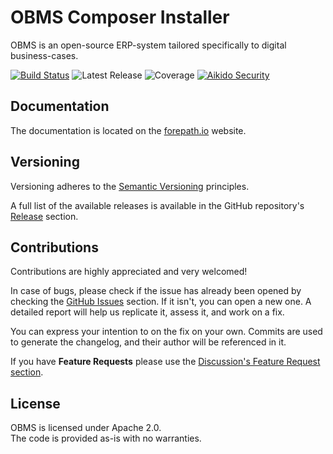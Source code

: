 # OBMS Composer Installer

OBMS is an open-source ERP-system tailored specifically to digital business-cases.

[![Build Status](https://img.shields.io/github/actions/workflow/status/forepath/obms-theme-aurora/release.yml?label=Release
)](https://github.com/forepath/obms-theme-aurora/actions/workflows/release.yml)
![Latest Release](https://img.shields.io/github/v/release/forepath/obms-theme-aurora?label=Latest%20Release)
![Coverage](https://img.shields.io/codecov/c/github/forepath/obms-theme-aurora/main?label=Coverage)
[![Aikido Security](https://img.shields.io/badge/Aikido-Security-blue)](https://app.aikido.dev)

## Documentation

The documentation is located on the [forepath.io](https://forepath.io/docs/obms) website.

## Versioning

Versioning adheres to the [Semantic Versioning](https://semver.org/) principles.

A full list of the available releases is available in the GitHub repository's [Release](https://github.com/forepath/obms-theme-aurora/releases) section.

## Contributions

Contributions are highly appreciated and very welcomed!

In case of bugs, please check if the issue has already been opened by checking the [GitHub Issues](https://github.com/forepath/obms-theme-aurora/issues) section.
If it isn't, you can open a new one. A detailed report will help us replicate it, assess it, and work on a fix.

You can express your intention to on the fix on your own.
Commits are used to generate the changelog, and their author will be referenced in it.

If you have **Feature Requests** please use the [Discussion's Feature Request section](https://github.com/forepath/obms-theme-aurora/discussions/categories/feature-requests).

## License

OBMS is licensed under Apache 2.0.  
The code is provided as-is with no warranties.
